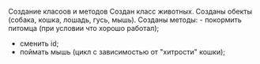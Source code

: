 Создание класоов и методов
Создан класс животных. Созданы обекты (собака, кошка, лошадь, гусь, мышь).
Созданы методы: - покормить питомца (при условии что хорошо работал);
- сменить id;
- поймать мышь (цикл с зависимостью от "хитрости" кошки);


